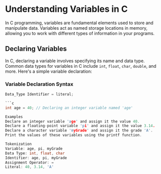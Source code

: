 # Understanding Variables in C

In C programming, variables are fundamental elements used to store and manipulate data. Variables act as named storage locations in memory, allowing you to work with different types of information in your programs.

## Declaring Variables

In C, declaring a variable involves specifying its name and data type. Common data types for variables in C include `int`, `float`, `char`, `double`, and more. Here's a simple variable declaration:


### Variable Declaration Syntax
```c
Data_Type Identifier = literal;

```c
int age = 40; // Declaring an integer variable named 'age'

Examples
Declare an integer variable 'age' and assign it the value 40.
Declare a floating-point variable 'pi' and assign it the value 3.14.
Declare a character variable 'myGrade' and assign it the grade 'A'.
Print the values of these variables using the printf function.

Tokenization
Variable: age, pi, myGrade
Data Type: int, float, char
Identifier: age, pi, myGrade
Assignment Operator: =
Literal: 40, 3.14, 'A'